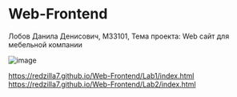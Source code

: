 # Web-Frontend
Лобов Данила Денисович, M33101, Тема проекта: Web сайт для мебельной компании

![image](https://github.com/ReDZiLLa7/Web-Frontend/assets/89832616/f01a2808-09ad-4f6c-a0f7-23533eb2a045)

https://redzilla7.github.io/Web-Frontend/Lab1/index.html
https://redzilla7.github.io/Web-Frontend/Lab2/index.html
